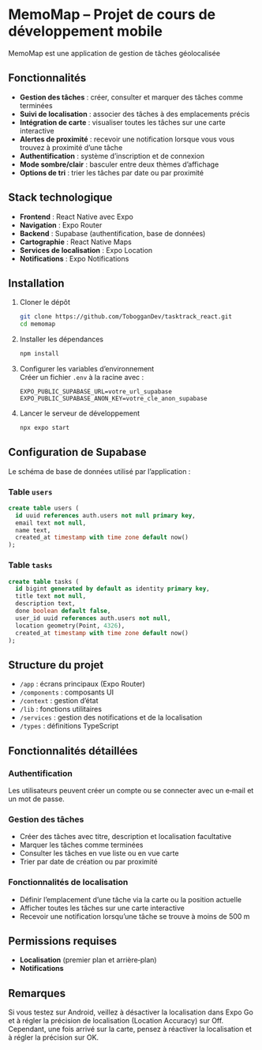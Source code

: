 # MemoMap – Projet de cours de développement mobile

MemoMap est une application de gestion de tâches géolocalisée

## Fonctionnalités

- **Gestion des tâches** : créer, consulter et marquer des tâches comme terminées  
- **Suivi de localisation** : associer des tâches à des emplacements précis  
- **Intégration de carte** : visualiser toutes les tâches sur une carte interactive  
- **Alertes de proximité** : recevoir une notification lorsque vous vous trouvez à proximité d’une tâche  
- **Authentification** : système d’inscription et de connexion  
- **Mode sombre/clair** : basculer entre deux thèmes d’affichage  
- **Options de tri** : trier les tâches par date ou par proximité  

## Stack technologique

- **Frontend** : React Native avec Expo  
- **Navigation** : Expo Router  
- **Backend** : Supabase (authentification, base de données)  
- **Cartographie** : React Native Maps  
- **Services de localisation** : Expo Location  
- **Notifications** : Expo Notifications  

## Installation

1. Cloner le dépôt  
   ```bash
   git clone https://github.com/TobogganDev/tasktrack_react.git
   cd memomap
   ```  
2. Installer les dépendances  
   ```bash
   npm install
   ```  
3. Configurer les variables d’environnement  
   Créer un fichier `.env` à la racine avec :  
   ```
   EXPO_PUBLIC_SUPABASE_URL=votre_url_supabase
   EXPO_PUBLIC_SUPABASE_ANON_KEY=votre_cle_anon_supabase
   ```  
4. Lancer le serveur de développement  
   ```bash
   npx expo start
   ```  

## Configuration de Supabase

Le schéma de base de données utilisé par l’application :

### Table `users`
```sql
create table users (
  id uuid references auth.users not null primary key,
  email text not null,
  name text,
  created_at timestamp with time zone default now()
);
```

### Table `tasks`
```sql
create table tasks (
  id bigint generated by default as identity primary key,
  title text not null,
  description text,
  done boolean default false,
  user_id uuid references auth.users not null,
  location geometry(Point, 4326),
  created_at timestamp with time zone default now()
);
```

## Structure du projet

- `/app` : écrans principaux (Expo Router)  
- `/components` : composants UI  
- `/context` : gestion d’état  
- `/lib` : fonctions utilitaires  
- `/services` : gestion des notifications et de la localisation  
- `/types` : définitions TypeScript  

## Fonctionnalités détaillées

### Authentification  
Les utilisateurs peuvent créer un compte ou se connecter avec un e‑mail et un mot de passe.

### Gestion des tâches  
- Créer des tâches avec titre, description et localisation facultative  
- Marquer les tâches comme terminées  
- Consulter les tâches en vue liste ou en vue carte  
- Trier par date de création ou par proximité  

### Fonctionnalités de localisation  
- Définir l’emplacement d’une tâche via la carte ou la position actuelle  
- Afficher toutes les tâches sur une carte interactive  
- Recevoir une notification lorsqu’une tâche se trouve à moins de 500 m  

## Permissions requises

- **Localisation** (premier plan et arrière‑plan)  
- **Notifications**  

## Remarques

Si vous testez sur Android, veillez à désactiver la localisation dans Expo Go et à régler la précision de localisation (Location Accuracy) sur Off. Cependant, une fois arrivé sur la carte, pensez à réactiver la localisation et à régler la précision sur OK.